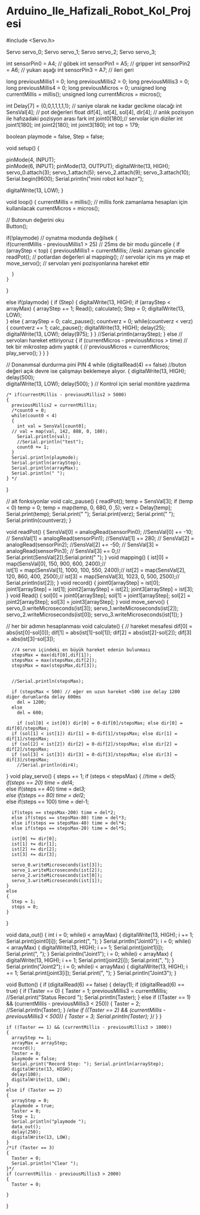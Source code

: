 # Arduino_Ile_Hafizali_Robot_Kol_Projesi
#include <Servo.h> 

Servo servo_0;
Servo servo_1;
Servo servo_2;
Servo servo_3;

int sensorPin0 = A4;    // göbek
int sensorPin1 = A5;    // gripper
int sensorPin2 = A6;    // yukarı aşağı
int sensorPin3 = A7;    // ileri geri

long previousMillis1 = 0;
long previousMillis2 = 0;
long previousMillis3 = 0;
long previousMillis4 = 0;
long previousMicros = 0;
unsigned long currentMillis = millis();
unsigned long currentMicros = micros();


int Delay[7] = {0,0,1,1,1,1,1}; // saniye olarak ne kadar gecikme olacağı
int SensVal[4]; // pot değerleri
float dif[4], ist[4], sol[4],  dir[4]; // anlık pozisyon ile hafızadaki pozisyon arası fark
int joint0[180];// servolar için diziler
int joint1[180];
int joint2[180];
int joint3[180];
int top = 179; 

boolean playmode = false, Step = false;

void setup()
{
  
  pinMode(4, INPUT);  
  pinMode(6, INPUT);
  pinMode(13, OUTPUT); 
  digitalWrite(13, HIGH);   
  servo_0.attach(3); 
  servo_1.attach(5);
  servo_2.attach(9);
  servo_3.attach(10);
  Serial.begin(9600); 
  Serial.println("mini robot kol hazır");     

  digitalWrite(13, LOW);
}

void loop() 
{
  currentMillis = millis(); // millis fonk zamanlama hesapları için kullanılacak
  currentMicros = micros();
  
  // Butonun değerini oku  
  Button();
  
  if(!playmode) // oynatma modunda değilsek
  {        
    if(currentMillis - previousMillis1 > 25) // 25ms de bir modu güncelle
    {
      if (arrayStep < top) 
      {
        previousMillis1 = currentMillis; //eski zamanı güncelle
        readPot(); // potlardan değerleri al
        mapping(); // servolar için ms ye map et
        move_servo(); // servoları yeni pozisyonlarına hareket ettir
          
      } 
    } 
  } 
   
  else if(playmode) 
  {
    if (Step) 
    {
      digitalWrite(13, HIGH); 
      if (arrayStep < arrayMax) 
      {
        arrayStep += 1;
        Read();
        calculate(); 
        Step = 0;
        digitalWrite(13, LOW);  
      }
      else
      {
        arrayStep = 0;
        calc_pause(); 
        countverz = 0; 
        while(countverz < verz)
        { 
          countverz += 1;
          calc_pause();
          digitalWrite(13, HIGH); delay(25);   
          digitalWrite(13, LOW); delay(975); 
        }
      }
      //Serial.println(arrayStep);
    }
    else // servoları hareket ettiriyoruz
    {
      if (currentMicros - previousMicros > time) // tek bir mikrostep adımı yaptık
      { // 
        previousMicros = currentMicros;
        play_servo(); 
      }
    }
  }

// Donanımsal durdurma pini PIN 4
    while (digitalRead(4) == false) //buton değeri açık devre ise çalışmayı beklemeye alıyor. 
      { 
        digitalWrite(13, HIGH); delay(500);   
        digitalWrite(13, LOW); delay(500);
      }
//  Kontrol için serial monitöre yazdırma
  
    /* if(currentMillis - previousMillis2 > 5000)
    { 
      previousMillis2 = currentMillis;
      /*count0 = 0;
      while(count0 < 4)
      {
        int val = SensVal[count0];
      // val = map(val, 142, 888, 0, 180);
        Serial.println(val);
        //Serial.println("test");
        count0 += 1;
      }
      Serial.println(playmode); 
      Serial.println(arrayStep);    
      Serial.println(arrayMax);    
      Serial.println(" ");    
    } */
}

//  alt fonksiyonlar
void calc_pause() 
{
    readPot();
    temp = SensVal[3];
    if (temp < 0) temp = 0;
    temp = map(temp, 0, 680, 0 ,5); 
    verz = Delay[temp]; 
    Serial.print(temp);
          Serial.print(" ");
          Serial.print(verz);
          Serial.print(" ");
          Serial.println(countverz);
}

void readPot() 
{
   SensVal[0] = analogRead(sensorPin0); //SensVal[0] += -10; //
   SensVal[1] = analogRead(sensorPin1); //SensVal[1] += 280; // 
   SensVal[2] = analogRead(sensorPin2); //SensVal[2] += -50; // 
   SensVal[3] = analogRead(sensorPin3); // SensVal[3] += 0;//
  Serial.print(SensVal[2]);Serial.print(" "); 
}
void mapping() 
{
  ist[0] = map(SensVal[0], 150, 900, 600, 2400);//  
  ist[1] = map(SensVal[1], 1000, 100, 550, 2400);// 
  ist[2] = map(SensVal[2], 120, 860, 400, 2500);// 
  ist[3] = map(SensVal[3], 1023, 0, 500, 2500);// 
 Serial.println(ist[2]); 
}
void record()
{
    joint0[arrayStep] = ist[0]; 
    joint1[arrayStep] = ist[1];
    joint2[arrayStep] = ist[2];
    joint3[arrayStep] = ist[3];
}
void Read()
{
    sol[0] = joint0[arrayStep];
    sol[1] = joint1[arrayStep];
    sol[2] = joint2[arrayStep];
    sol[3] = joint3[arrayStep];
}
void move_servo()
{       
  servo_0.writeMicroseconds(ist[3]); 
  servo_1.writeMicroseconds(ist[2]); 
  servo_2.writeMicroseconds(ist[0]); 
  servo_3.writeMicroseconds(ist[1]); 
}

//  her bir adımın hesaplanması
void calculate()
{
      // hareket mesafesi
      dif[0] = abs(ist[0]-sol[0]);
      dif[1] = abs(ist[1]-sol[1]);
      dif[2] = abs(ist[2]-sol[2]);
      dif[3] = abs(ist[3]-sol[3]);

      //4 servo içindeki en büyük hareket edenin bulunması
      stepsMax = max(dif[0],dif[1]);
      stepsMax = max(stepsMax,dif[2]);
      stepsMax = max(stepsMax,dif[3]);
     
      
      //Serial.println(stepsMax); 
      
      if (stepsMax < 500) // eğer en uzun hareket <500 ise delay 1200 diğer durumlarda delay 600ms
        del = 1200;
      else
        del = 600;
      
        if (sol[0] < ist[0]) dir[0] = 0-dif[0]/stepsMax; else dir[0] = dif[0]/stepsMax;
      if (sol[1] < ist[1]) dir[1] = 0-dif[1]/stepsMax; else dir[1] = dif[1]/stepsMax;
      if (sol[2] < ist[2]) dir[2] = 0-dif[2]/stepsMax; else dir[2] = dif[2]/stepsMax;
      if (sol[3] < ist[3]) dir[3] = 0-dif[3]/stepsMax; else dir[3] = dif[3]/stepsMax;
        //Serial.println(dir4); 

}
void play_servo()
{
    steps += 1;
    if (steps < stepsMax) 
    {
      //time = del*5;
      if(steps == 20) time = del*4;         
      else if(steps == 40) time = del*3;   
      else if(steps == 80) time = del*2;    
      else if(steps == 100) time = del-1;   
      
      if(steps == stepsMax-200) time = del*2;       
      else if(steps == stepsMax-80) time = del*3;
      else if(steps == stepsMax-40) time = del*4;
      else if(steps == stepsMax-20) time = del*5;
      
      ist[0] += dir[0]; 
      ist[1] += dir[1];
      ist[2] += dir[2];
      ist[3] += dir[3];

      servo_0.writeMicroseconds(ist[3]); 
      servo_1.writeMicroseconds(ist[2]); 
      servo_2.writeMicroseconds(ist[0]); 
      servo_3.writeMicroseconds(ist[1]); 
    }
    else
    {
      Step = 1; 
      steps = 0; 
    }
}

void data_out() 
{
  int i = 0;
  while(i < arrayMax)
  {
    digitalWrite(13, HIGH);
    i += 1;
    Serial.print(joint0[i]); Serial.print(", ");
  }
  Serial.println("Joint0");
  i = 0;
  while(i < arrayMax)
  {
    digitalWrite(13, HIGH);
    i += 1;
    Serial.print(joint1[i]); Serial.print(", ");
  }
  Serial.println("Joint1");
  i = 0;
  while(i < arrayMax)
  {
    digitalWrite(13, HIGH);
    i += 1;
    Serial.print(joint2[i]); Serial.print(", ");
  }
  Serial.println("Joint2");
  i = 0;
  while(i < arrayMax)
  {
    digitalWrite(13, HIGH);
    i += 1;
    Serial.print(joint3[i]); Serial.print(", ");
  }
  Serial.println("Joint3");
}

void Button() 
{
  if (digitalRead(6) == false)
  {
    delay(1);
    if (digitalRead(6) == true) 
    {
      if (Taster == 0)
      {
        Taster = 1; 
        previousMillis3 = currentMillis; 
        //Serial.print("Status Record "); Serial.println(Taster); 
      }
      else if ((Taster == 1) && (currentMillis - previousMillis3 < 250))
      {
        Taster = 2;
        //Serial.println(Taster); 
      }
      /*else if ((Taster == 2) && (currentMillis - previousMillis3 < 500))
      {
        Taster = 3;
        Serial.println(Taster); 
      }*/
    }
  }
    
    if ((Taster == 1) && (currentMillis - previousMillis3 > 1000)) 
    {
      arrayStep += 1;
      arrayMax = arrayStep;
      record();
      Taster = 0;
      playmode = false;
      Serial.print("Record Step: "); Serial.println(arrayStep);
      digitalWrite(13, HIGH);
      delay(100);
      digitalWrite(13, LOW);
    }
    else if (Taster == 2)
    {
      arrayStep = 0;
      playmode = true;
      Taster = 0;
      Step = 1;
      Serial.println("playmode ");
      data_out();
      delay(250);   
      digitalWrite(13, LOW);    
    }
    /*if (Taster == 3)
    {
      Taster = 0;
      Serial.println("Clear ");
    }*/
    if (currentMillis - previousMillis3 > 2000) 
    {
      Taster = 0;
     
    }
}
